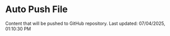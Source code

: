 # Auto Push File

Content that will be pushed to GitHub repository.
Last updated: 07/04/2025, 01:10:30 PM